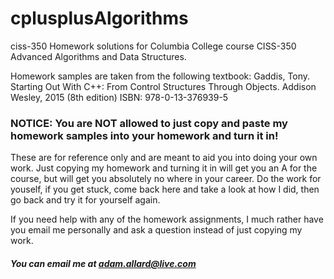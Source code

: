 # cplusplusAlgorithms

ciss-350
Homework solutions for Columbia College course CISS-350 Advanced Algorithms and Data Structures.

Homework samples are taken from the following textbook: Gaddis, Tony. Starting Out With C++: From Control Structures Through Objects. Addison Wesley, 2015 (8th edition) ISBN: 978-0-13-376939-5

### NOTICE: You are NOT allowed to just copy and paste my homework samples into your homework and turn it in! 
These are for reference only and are meant to aid you into doing your own work. Just copying my homework and turning it in will get you an A for the course, but will get you absolutely no where in your career. Do the work for youself, if you get stuck, come back here and take a look at how I did, then go back and try it for yourself again.

If you need help with any of the homework assignments, I much rather have you email me personally and ask a question instead of just copying my work. 

##### You can email me at adam.allard@live.com
